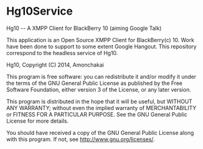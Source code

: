 # Hg10Service

Hg10 -- A XMPP Client for BlackBerry 10 (aiming Google Talk)

This application is an Open Source XMPP Client for BlackBerry(c) 10. Work have been done to support to some extent Google Hangout.
This repository correspond to the headless service of Hg10. 

Hg10, Copyright (C) 2014, Amonchakai

This program is free software: you can redistribute it and/or modify it under the terms of the GNU General Public License as published by the Free Software Foundation, either version 3 of the License, or any later version.

This program is distributed in the hope that it will be useful, but WITHOUT ANY WARRANTY; without even the implied warranty of MERCHANTABILITY or FITNESS FOR A PARTICULAR PURPOSE. See the GNU General Public License for more details.

You should have received a copy of the GNU General Public License along with this program. If not, see http://www.gnu.org/licenses/.

